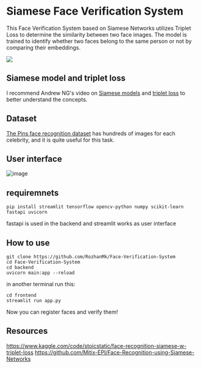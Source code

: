 # Siamese Face Verification System
This Face Verification System based on Siamese Networks utilizes Triplet Loss to determine the similarity between two face images.
The model is trained to identify whether two faces belong to the same person or not by comparing their embeddings.

![](https://lh6.googleusercontent.com/FURxmOgv589pwu8ZnMhIyxdznRXV7VfIAjtdxSSxNCAYmdfAlAwnSLFiQ8YtEv_l-3srghGaQaB-DVT72dOKikzqEYffPG9QHAseryruCfLg01CnQiltx1dXM7n0Y5o7uHSk99AsD0r9wzZO5dd7Iw)


## Siamese model and triplet loss
I recommend Andrew NG's video on [Siamese models](https://www.youtube.com/watch?v=6jfw8MuKwpI) and [triplet loss](https://www.youtube.com/watch?v=d2XB5-tuCWU) to better understand the concepts.


## Dataset
[The Pins face recognition dataset](https://www.kaggle.com/datasets/hereisburak/pins-face-recognition) has hundreds of images for each celebrity, and it is quite useful for this task.


## User interface
![image](https://github.com/user-attachments/assets/d8b09026-27df-4e16-8771-80a72ef3987e)


## requiremnets
```
pip install streamlit tensorflow opencv-python numpy scikit-learn fastapi uvicorn
```
fastapi is used in the backend and streamlit works as user interface


## How to use 
```
git clone https://github.com/RozhanMk/Face-Verification-System
cd Face-Verification-System
cd backend
uvicorn main:app --reload
```
in another terminal run this:
```
cd frontend
streamlit run app.py 
```
Now you can register faces and verify them!


## Resources
https://www.kaggle.com/code/stoicstatic/face-recognition-siamese-w-triplet-loss
https://github.com/Mitix-EPI/Face-Recognition-using-Siamese-Networks



